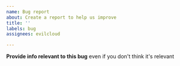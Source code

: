 ```yaml
---
name: Bug report
about: Create a report to help us improve
title: ''
labels: bug
assignees: evilcloud

---
```


**Provide info relevant to this bug**
even if you don't think it's relevant
